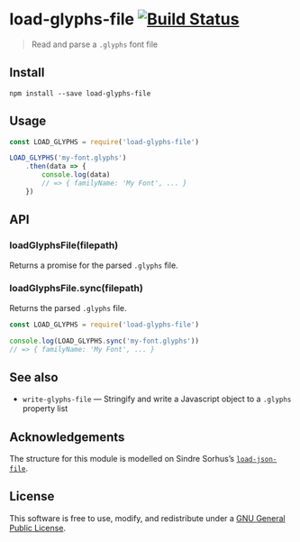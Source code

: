 # load-glyphs-file [![Build Status](https://travis-ci.org/delucis/load-glyphs-file.svg?branch=master)](https://travis-ci.org/delucis/load-glyphs-file)

> Read and parse a `.glyphs` font file

## Install

```
npm install --save load-glyphs-file
```

## Usage

```js
const LOAD_GLYPHS = require('load-glyphs-file')

LOAD_GLYPHS('my-font.glyphs')
	.then(data => {
		console.log(data)
		// => { familyName: 'My Font', ... }
	})
```

## API

### loadGlyphsFile(filepath)

Returns a promise for the parsed `.glyphs` file.

### loadGlyphsFile.sync(filepath)

Returns the parsed `.glyphs` file.

```js
const LOAD_GLYPHS = require('load-glyphs-file')

console.log(LOAD_GLYPHS.sync('my-font.glyphs'))
// => { familyName: 'My Font', ... }
```

## See also

- `write-glyphs-file` — Stringify and write a Javascript object to a `.glyphs` property list

## Acknowledgements

The structure for this module is modelled on Sindre Sorhus’s [`load-json-file`](https://github.com/sindresorhus/load-json-file).

## License

This software is free to use, modify, and redistribute under a [GNU General Public License](http://www.gnu.org/licenses/gpl-3.0.txt).
